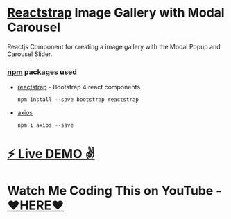 # [Reactstrap](https://reactstrap.github.io/) Image Gallery with Modal Carousel

Reactjs Component for creating a image gallery with the Modal Popup and Carousel Slider.

### [npm](https://www.npmjs.com/) packages used

- [reactstrap](https://www.npmjs.com/package/reactstrap) - Bootstrap 4 react components
  ```
  npm install --save bootstrap reactstrap
  ```
- [axios](https://www.npmjs.com/package/axios)
  ```
  npm i axios --save
  ```

# [⚡️ Live DEMO ✌️](https://reactstrap-image-gallery-modal-carousel.stackblitz.io)

# Watch Me Coding This on YouTube - [❤️HERE❤️](https://www.youtube.com/channel/UCpOHt5d6GG-mvo-_pU06rhQ?sub_confirmation=1)
